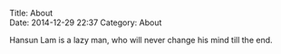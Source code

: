 Title: About    
Date: 2014-12-29 22:37
Category: About 



Hansun Lam is a lazy man, who will never change his mind till the end. 
